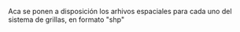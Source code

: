 
Aca se ponen a disposición los arhivos espaciales para cada uno del sistema de grillas, en formato "shp"
